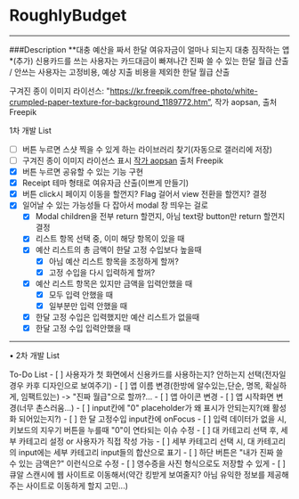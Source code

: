# RoughlyBudget

---
###Description
**대충 예산을 짜서 한달 여유자금이 얼마나 되는지 대충 짐작하는 앱
*(추가) 신용카드를 쓰는 사용자는 카드대금이 빠져나간 진짜 쓸 수 있는 한달 월급 산출 / 안쓰는 사용자는 고정비용, 예상 지출 비용을 제외한 한달 월급 산출

구겨진 종이 이미지 라이선스: "https://kr.freepik.com/free-photo/white-crumpled-paper-texture-for-background_1189772.htm”, 작가 aopsan, 출처 Freepik

1차 개발 List
- [ ] 버튼 누르면 스샷 찍을 수 있게 하는 라이브러리 찾기(자동으로 갤러리에 저장)
- [ ] 구겨진 종이 이미지 라이선스 표시 <a href="https://kr.freepik.com/free-photo/white-crumpled-paper-texture-for-background_1189772.htm">작가 aopsan</a> 출처 Freepik
- [x] 버튼 누르면 공유할 수 있는 기능 구현
- [x] Receipt 테마 형태로 여유자금 산출(이쁘게 만들기)
- [x] 버튼 click시 페이지 이동을 할껀지? Flag 걸어서 view 전환을 할껀지? 결정
- [x] 일어날 수 있는 가능성들 다 잡아서 modal 창 띄우는 걸로
    - [x] Modal children을 전부 return 할껀지, 아님 text랑 button만 return 할껀지 결정
    - [x] 리스트 항목 선택 중, 이미 해당 항목이 있을 때
    - [x] 예산 리스트의 총 금액이 한달 고정 수입보다 높을때
        - [x] 아님 예산 리스트 항목을 조정하게 할꺼?
        - [x] 고정 수입을 다시 입력하게 할꺼?
    - [x] 예산 리스트 항목은 있지만 금액을 입력안했을 때
        - [x] 모두 입력 안했을 때
        - [x] 일부분만 입력 안했을 때
    - [x] 한달 고정 수입은 입력했지만 예산 리스트가 없을때
    - [x] 한달 고정 수입 입력안했을 때
---
• 2차 개발 List

To-Do List
    - [ ] 사용자가 첫 화면에서 신용카드를 사용하는지? 안하는지 선택(전자일 경우 카후 디자인으로 보여주기)
    - [ ] 앱 이름 변경(한방에 알수있는,단순, 명목, 확실하게, 임팩트있는) -> "진짜 월급"으로 할까?...
    - [ ] 앱 아이콘 변경
    - [ ] 앱 시작화면 변경(너무 촌스러움...)
    - [ ] input칸에 "0" placeholder가 왜 표시가 안되는지?(왜 활성화 되어있는지?)
    - [ ] 한 달 고정수입 input칸에 onFocus
    - [ ] 입력 데이터가 없을 시, 키보드의 지우기 버튼을 누를때 "0"이 연타되는 이슈 수정
    - [ ] 대 카테고리 선택 후, 세부 카테고리 설정 or 사용자가 직접 작성 가능
    - [ ] 세부 카테고리 선택 시, 대 카테고리의 input에는 세부 카테고리 input들의 합산으로 표기
    - [ ] 하단 버튼은 "내가 진짜 쓸 수 있는 금액은?" 이런식으로 수정
    - [ ] 영수증을 사진 형식으로도 저장할 수 있게 
    - [ ] 큐알 스캔시에 웹 사이트로 이동해서(약간 킹받게 보여줄지? 아님 유익한 정보를 제공해주는 사이트로 이동하게 할지 고민...)
